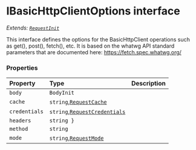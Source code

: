 # IBasicHttpClientOptions interface

_Extends: [`RequestInit`](requestinit.md)_



This interface defines the options for the BasicHttpClient operations such as 
get(), post(), fetch(), etc. It is based on the whatwg API standard 
parameters that are documented here: 
https://fetch.spec.whatwg.org/




### Properties

| Property	   | Type	| Description|
|:-------------|:-------|:-----------|
|`body`      | `BodyInit` |  |
|`cache`      | `string`,[`RequestCache`](requestcache.md) |  |
|`credentials`      | `string`,[`RequestCredentials`](requestcredentials.md) |  |
|`headers`      | `string }` |  |
|`method`      | `string` |  |
|`mode`      | `string`,[`RequestMode`](requestmode.md) |  |




